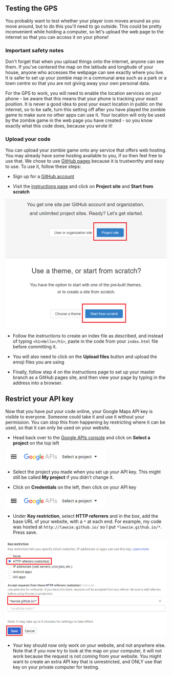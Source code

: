 ## Testing the GPS

You probably want to test whether your player icon moves around as you move around, but to do this you'll need to go outside. This could be pretty inconvenient while holding a computer, so let's upload the web page to the internet so that you can access it on your phone!

### Important safety notes
Don't forget that when you upload things onto the internet, anyone can see them. If you've centered the map on the latitude and longitude of your house, anyone who accesses the webpage can see exactly where you live. It is safer to set up your zombie map in a communal area such as a park or a town centre so that you are not giving away your own personal data.

For the GPS to work, you will need to enable the location services on your phone - be aware that this means that your phone is tracking your exact position. It is never a good idea to post your exact location in public on the internet, so to be safe, turn this setting off after you have played the zombie game to make sure no other apps can use it. Your location will only be used by the zombie game in the web page you have created - so you know exactly what this code does, because you wrote it!

### Upload your code
You can upload your zombie game onto any service that offers web hosting. You may already have some hosting available to you, if so then feel free to use that. We chose to use [GitHub pages](https://pages.github.com/) because it is trustworthy and easy to use. To use it, follow these steps:

+ Sign up for a [GitHub account](https://github.com/join)

+ Visit the [instructions page](https://pages.github.com/) and click on **Project site** and **Start from scratch**

![Github pages](images/github-pages.png)

+ Follow the instructions to create an index file as described, and instead of typing `<h1>Hello</h1>`, paste in the code from your `index.html` file before committing it.

+ You will also need to click on the **Upload files** button and upload the emoji files you are using

+ Finally, follow step 4 on the instructions page to set up your master branch as a GitHub pages site, and then view your page by typing in the address into a browser.

## Restrict your API key
Now that you have put your code online, your Google Maps API key is visible to everyone. Someone could take it and use it without your permission. You can stop this from happening by restricting where it can be used, so that it can only be used on your website.

+ Head back over to the [Google APIs console](https://console.developers.google.com/flows/enableapi?apiid=picker&credential=client_key) and click on **Select a project** on the top left

![Select a project](images/select-a-project.png)

+ Select the project you made when you set up your API key. This might still be called **My project** if you didn't change it.

+ Click on **Credentials** on the left, then click on your API key

![Select a project](images/select-a-project.png)

+ Under **Key restriction**, select **HTTP referrers** and in the box, add the base URL of your website, with a `*` at each end. For example, my code was hosted at `http://lawsie.github.io/` so I put `*lawsie.github.io/*`. Press save.

![Key restriction](images/key-restriction.png)

+ Your key should now only work on your website, and not anywhere else. Note that if you now try to look at the map on your computer, it will not work because the request is not coming from your website. You might want to create an extra API key that is unrestricted, and ONLY use that key on your private computer for testing. 
